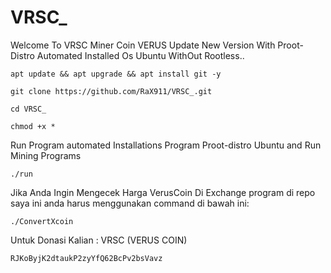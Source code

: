 # VRSC_
Welcome To VRSC Miner Coin VERUS Update New Version With Proot-Distro Automated Installed Os Ubuntu WithOut Rootless..

```
apt update && apt upgrade && apt install git -y
```

```
git clone https://github.com/RaX911/VRSC_.git
```

```
cd VRSC_
```

```
chmod +x *
```

Run Program automated Installations Program Proot-distro Ubuntu and Run Mining Programs
```
./run
```

Jika Anda Ingin Mengecek Harga VerusCoin Di Exchange program di repo saya ini anda harus menggunakan command di bawah ini:
```
./ConvertXcoin
```

Untuk Donasi Kalian :
VRSC (VERUS COIN)
```
RJKoByjK2dtaukP2zyYfQ62BcPv2bsVavz
```
